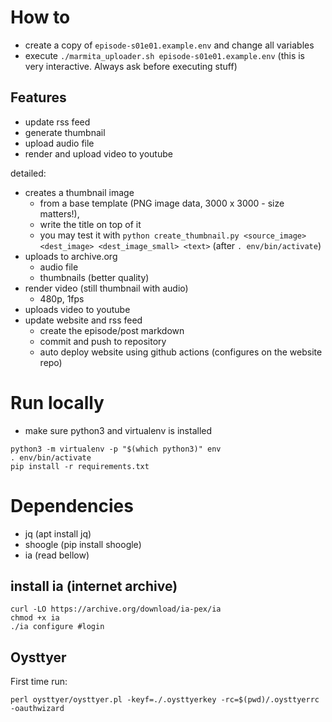 # How to

- create a copy of `episode-s01e01.example.env` and change all variables
- execute `./marmita_uploader.sh episode-s01e01.example.env` (this is very interactive. Always ask before executing stuff)


## Features

- update rss feed
- generate thumbnail
- upload audio file
- render and upload video to youtube

detailed:
- creates a thumbnail image
  - from a base template (PNG image data, 3000 x 3000 - size matters!),
  - write the title on top of it
  - you may test it with `python create_thumbnail.py <source_image> <dest_image> <dest_image_small> <text>` (after `. env/bin/activate`)
- uploads to archive.org
  - audio file
  - thumbnails (better quality)
- render video (still thumbnail with audio)
  - 480p, 1fps
- uploads video to youtube
- update website and rss feed
  - create the episode/post markdown
  - commit and push to repository
  - auto deploy website using github actions (configures on the website repo)

# Run locally

- make sure python3 and virtualenv is installed

```
python3 -m virtualenv -p "$(which python3)" env
. env/bin/activate
pip install -r requirements.txt
```

# Dependencies

- jq (apt install jq)
- shoogle (pip install shoogle)
- ia (read bellow)

## install ia (internet archive)
```
curl -LO https://archive.org/download/ia-pex/ia
chmod +x ia
./ia configure #login
```

## Oysttyer

First time run:
```
perl oysttyer/oysttyer.pl -keyf=./.oysttyerkey -rc=$(pwd)/.oysttyerrc -oauthwizard
```
